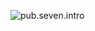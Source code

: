 ![pub.seven.intro](https://socialify.git.ci/realSunyz/pub.seven.intro/image?description=1&descriptionEditable=&font=Jost&language=1&name=1&owner=1&pattern=Circuit%20Board&theme=Auto)